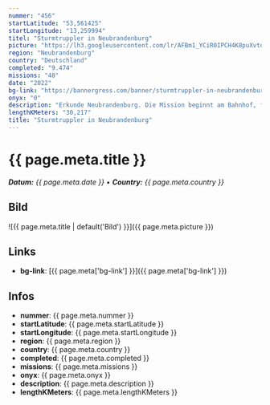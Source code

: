 ```yaml
---
nummer: "456"
startLatitude: "53,561425"
startLongitude: "13,259994"
titel: "Sturmtruppler in Neubrandenburg"
picture: "https://lh3.googleusercontent.com/lr/AFBm1_YCiR0IPCH4K8puXvtorBMAM-hHBQt1ieLZYRNkvvOVLL_Z3NSFOSgRheT6nW36XxcO2QCbPvCgmdNGu3QQzkZK25CAqUbXlfnWA52j_Z8a4wOOaBjwhFQ0Ssk7jhhlAF6ttg2hmm3E2KiOs0Pzk1S_pjhv7kw-Tv6w1789GuE1jkeltCTyZ0G8dDssCqP3I8oABm4pa28PDp0cio1y4xqTga--s1887Yo3HVBwJ7W8o_Wt-J0K2QAMmHLcnn9bBMvxT2JrwmDLRAGJP7d8fcACM7TLJjx8V07E9uMBgNGMKcElvZ6FJA-u4f_dmBV02S-fOqd9B1NzxI56pLVc9iiTwKIWwvlxFNB3AkfkBE2fzNYUa977vlh8ni1XW625v0Xib34rgytKSYTRiigMJcvvRVoemqVgieb2csHXVbjKWw_SMIBrIy3HyD25AN-GM14-qZhPJCS2j0yTZiQWSv3xyVmPqZUHmEY39iz0xq7T2VK_qH8t5YHKcu8TXsAiu4GxkvKOz_AGs4hnRQKiFXqfN0sN1RRgw4Wpf8xYrhVz_pWzlipcLeEoxmga5PNwbOSiexIAgPMHTOW2HyYrx3mUw0KDF2eTSv8gdSp1EsBilwFEwU0WZ4N3V-KUN0z2FWyKYmZKUVg7rtDVkBX5LTn4f_aW22_-QHgrE7G0HrNeyt8cwQvpQhmXkgUZcN2gbiJSzzn6Y4zZJWxftsqZc7c7kH0PoopzqA9sdkRHdX_kcdeQqPWkJb94jZA6JTUKSbLbY160D_kAdB0TLmEBN3xoyNn16oW6Dvq8TYccAuDtYTfoAiFHxHnyVq1IKOekbwCM4zsmCK1BKE9Qo8xbxqIhj-NpBZ571RrHJmPyZtAJZYxj_ZIRp3YI_dJS8q_Ool_qA0CR"
region: "Neubrandenburg"
country: "Deutschland"
completed: "9.474"
missions: "48"
date: "2022"
bg-link: "https://bannergress.com/banner/sturmtruppler-in-neubrandenburg-ff30"
onyx: "0"
description: "Erkunde Neubrandenburg. Die Mission beginnt am Bahnhof, führt durch den Kulturpark zum Lindenberg und dann zurück über die Südstadt. Führt dann durch den Kulturpark und endet wieder am Bahnhof."
lengthKMeters: "30,217"
title: "Sturmtruppler in Neubrandenburg"
---
```


# {{ page.meta.title }}
_**Datum:** {{ page.meta.date }} • **Country:** {{ page.meta.country }}_

## Bild
![{{ page.meta.title | default('Bild') }}]({{ page.meta.picture }})

## Links
- **bg-link**: [{{ page.meta['bg-link'] }}]({{ page.meta['bg-link'] }})

## Infos
- **nummer**: {{ page.meta.nummer }}
- **startLatitude**: {{ page.meta.startLatitude }}
- **startLongitude**: {{ page.meta.startLongitude }}
- **region**: {{ page.meta.region }}
- **country**: {{ page.meta.country }}
- **completed**: {{ page.meta.completed }}
- **missions**: {{ page.meta.missions }}
- **onyx**: {{ page.meta.onyx }}
- **description**: {{ page.meta.description }}
- **lengthKMeters**: {{ page.meta.lengthKMeters }}

